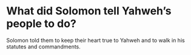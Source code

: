 # What did Solomon tell Yahweh’s people to do?

Solomon told them to keep their heart true to Yahweh and to walk in his statutes and commandments.
